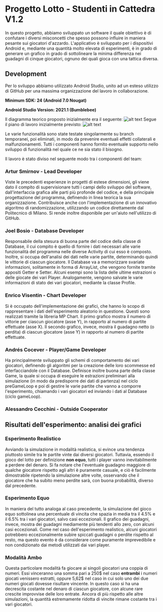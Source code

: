 # Progetto Lotto - Studenti in Cattedra V1.2

In questo progetto, abbiamo sviluppato un software il quale obiettivo è
di confutare i diversi misconcetti che spesso possono influire in
maniera pesante sui giocatori d'azzardo. L'applicativo è sviluppato per i
dispositivi Android e, mediante una quantità molto elevata di esperimenti,
è in grado di generare un grafico in grado di sottolineare la minima
differenza nei guadagni di cinque giocatori, ognuno dei quali gioca con
una tattica diversa.

## Development

Per lo sviluppo abbiamo utilizzato Android Studio, unito ad un esteso
utilizzo di GitHub per una massima organizzazione del lavoro in
collaborazione. 

__Minimum SDK: 24 \(Android 7.0 Nougat\)__

__Android Studio Version: 2021.1 \(Bumblebee\)__

Il diagramma teorico proposto inizialmente era il seguente:
![alt text](https://github.com/VoltDevelopers/Simulation-lotto/blob/main/opt/proj.svg?raw=true)
Segue il piano di lavoro inizialmente previsto:
![alt text](https://github.com/VoltDevelopers/Simulation-lotto/blob/main/opt/templine.svg?raw=true)

Le varie funzionalità sono state testate singolarmente
su branch temporanei, poi eliminati, in modo da prevenire eventuali
effetti collaterali e malfunzionamenti.
Tutti i componenti hanno fornito eventuale supporto nello sviluppo di
funzionalità nel quale ce ne sia stato il bisogno.

Il lavoro è stato diviso nel seguente modo tra i componenti del team:

### Artur Smirnov - Lead Developer

Viste le precedenti esperienze in progetti di estese dimensioni, gli
viene dato il compito di supervisionare tutti i campi dello sviluppo del
software, dall'interfaccia grafica alle parti più profonde del codice,
e della principale progettazione del programma, definendo in linea
teorica la sua organizzazione. Contribuisce anche con l'implementazione
di un innovativo algoritmo di randomizzazione, utilizzando un codice
direttamente dal Politecnico di Milano.
Si rende inoltre disponibile per un'aiuto nell'utilizzo di GitHub.

### Joel Bosio - Database Developer

Responsabile della stesura di buona parte del codice della classe di
Database, il cui compito è quello di fornire i dati necessari alle
varie funzionalità del programma nelle diverse Activity di cui esso
è composto. Inoltre, si occupa dell'analisi dei dati nelle varie
partite, determinando quindi le vittorie di ciascun giocatore.
Il Database va a memorizzare svariate informazioni, solitamente in
forma di ArrayList, che vengono fornite tramite appositi Getter e 
Setter. Alcuni esempi sono la lista delle ultime estrazioni o delle
giocate dei vari Player. Analogamente, vengono salvate le varie
informazioni di stato dei vari giocatori, mediante la classe Profile.

### Enrico Visentin - Chart Developer

Si è occupato dell'implementazione dei grafici, che hanno lo scopo di
rappresentare i dati dell'esperimento aleatorio in questione. Questi
sono realizzati tramite la libreria MP Chart. Il primo grafico mostra
il numero di vittorie per ciascun giocatore (asse Y), in rapporto al
numero di partite effettuate (asse X). Il secondo grafico, invece,
mostra il guadagno netto (o perdita) di ciascun giocatore (asse Y) in
rapporto al numero di partite effettuate.

### Andrés Cocever - Player/Game Developer

Ha principalmente sviluppato gli schemi di comportamento dei vari
giocatori, definendo gli algoritmi per la creazione delle loro
scommesse ed interfacciandole con il Database. Definisce inoltre buona
parte della classe Game, la quale si occupa di eseguire le estrazioni 
preliminari alla simulazione (in modo da predisporre dei dati di
partenza) nel ciclo preGameLoop e poi di gestire le varie partite che
vanno a comporre l'esperimento, chiamando i vari giocatori ed inviando
i dati al Database (ciclo gameLoop).

### Alessandro Cecchini - Outside Cooperator

## Risultati dell'esperimento: analisi dei grafici

### Esperimento Realistico

Avviando la simulazione in modalità realistica, si evince una tendenza
piuttosto simile tra le partite vinte dai diversi giocatori. Tuttavia,
essendo il gioco del lotto per definizione **non equo**, tutti i player
vanno inevitabilmente a perdere del denaro. Si fa notare che l'eventuale
guadagno maggiore di qualche giocatore rispetto agli altri è puramente
casuale, e ciò è facilmente dimostrabile ripetendo la simulazione
altre volte, osservando che il giocatore che ha subito meno perdite
sarà, con buona probabilità, diverso dal precedente.

### Esperimento Equo

In maniera del tutto analoga al caso precedente, la simulazione del gioco
equo sottolinea una percentuale di vincita che spazia in media tra il
4.5% e il 6.5% tra i vari giocatori, salvo casi eccezionali. Il grafico
dei guadagni, invece, mostra dei guadagni mediamente più tendenti allo
zero, con alcuni casi eccezionali. Come nel caso dell'esperimento
realistico, alcuni giocatori potrebbero eccezionalmente subire spiccati
guadagni o perdite rispetto al resto, ma questo evento è da considerare
come puramente imprevedibile e non condizionato dai metodi utilizzati dai
vari player.

### Modalità Ambo

Questa particolare modalità fa giocare ai singoli giocatori una coppia
di numeri. Essi vinceranno una somma pari a 250$ nel caso **entrambi** i
numeri giocati venissero estratti, oppure 5,62$ nel caso in cui solo uno
dei due numeri giocati dovesse risultare vincente. In questo caso si ha
una decrescita costante nel denaro di ciascun giocatore, con alcune rare
crescite improvvise delle loro entrate. Ancora di più rispetto alle altre
simulazioni, la quantità estremamente ridotta di vincite rimane 
costante tra i vari giocatori.
